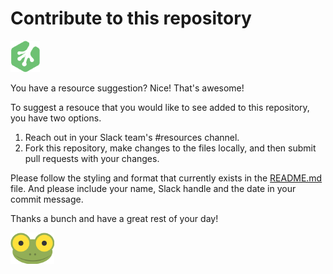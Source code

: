# Contribute to this repository

![Treehouse Logo](repo-imgs/frogprint.png "Team Treehouse")

You have a resource suggestion?  Nice!  That's awesome!

To suggest a resouce that you would like to see added to this repository, you have two options.  

 1. Reach out in your Slack team's #resources channel.
 2. Fork this repository, make changes to the files locally, and then submit pull requests with your changes.

Please follow the styling and format that currently exists in the [README.md](README.md) file.  And please include your name, Slack handle and the date in your commit message.

Thanks a bunch and have a great rest of your day! 

![Mike the Frog](repo-imgs/mike_the_frog.png "Hiya, Treehouser!")